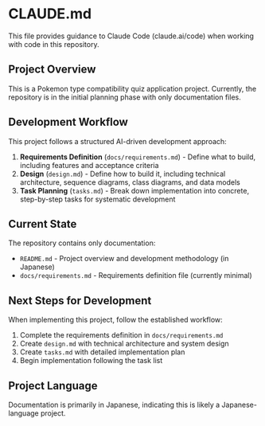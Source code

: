# CLAUDE.md

This file provides guidance to Claude Code (claude.ai/code) when working with code in this repository.

## Project Overview

This is a Pokemon type compatibility quiz application project. Currently, the repository is in the initial planning phase with only documentation files.

## Development Workflow

This project follows a structured AI-driven development approach:

1. **Requirements Definition** (`docs/requirements.md`) - Define what to build, including features and acceptance criteria
2. **Design** (`design.md`) - Define how to build it, including technical architecture, sequence diagrams, class diagrams, and data models  
3. **Task Planning** (`tasks.md`) - Break down implementation into concrete, step-by-step tasks for systematic development

## Current State

The repository contains only documentation:
- `README.md` - Project overview and development methodology (in Japanese)
- `docs/requirements.md` - Requirements definition file (currently minimal)

## Next Steps for Development

When implementing this project, follow the established workflow:
1. Complete the requirements definition in `docs/requirements.md`
2. Create `design.md` with technical architecture and system design
3. Create `tasks.md` with detailed implementation plan
4. Begin implementation following the task list

## Project Language

Documentation is primarily in Japanese, indicating this is likely a Japanese-language project.